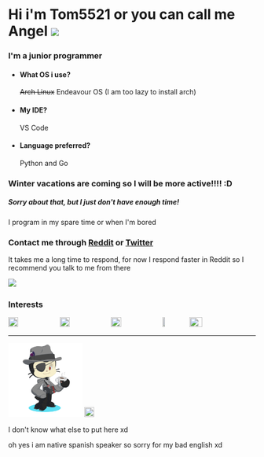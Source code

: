 # Hi i'm Tom5521 or you can call me Angel <img src="http://www.dicas-l.com.br/imagens/Neko_animated.gif" width="30" />

### I'm a junior programmer


- #### What OS i use?
    ~~Arch Linux~~ Endeavour OS (I am too lazy to install arch)
- #### My IDE?
    VS Code
- #### Language preferred?
    Python and Go


### Winter vacations are coming so I will be more active!!!! :D

##### Sorry about that, but I just don't have enough time!
I program in my spare time or when I'm bored



### Contact me through [Reddit](https://www.reddit.com/user/Angel_Alderete) or [Twitter](https://twitter.com/Angel_Tomas2008)

It takes me a long time to respond, for now I respond faster in Reddit so I recommend you talk to me from there 

![](https://komarev.com/ghpvc/?username=Tom5521&color=green&style=flat-square)

### Interests
<a href="https://www.python.org/"><img src="https://upload.wikimedia.org/wikipedia/commons/f/f8/Python_logo_and_wordmark.svg" height="20%" width="20%"></a>
<a href="https://go.dev/"><img src="https://upload.wikimedia.org/wikipedia/commons/0/05/Go_Logo_Blue.svg" height="20%" width="20%"></a>
<a href="https://archlinux.org/"><img src="https://i.postimg.cc/8zbXyg1X/1200px-Arch-Linux-logo-svg.png" height="20%" width="20%"></a>
<a href="https://kernel.org"><img src="https://upload.wikimedia.org/wikipedia/commons/a/af/Tux.png" height="10%" width="10%"></a>
<a href="https://www.gnu.org/software/bash/"><img src="https://upload.wikimedia.org/wikipedia/commons/thumb/8/82/Gnu-bash-logo.svg/1920px-Gnu-bash-logo.svg.png" height="23%" width="23%"></a>

---


<a href="https://www.youtube.com/watch?v=dQw4w9WgXcQ"><img src="https://github.com/Tom5521/Tom5521/blob/133b6f565a3ed94fa0a1feee7db68973f43a4f10/octocat-1689437268377.png" height="30%" width="30%"></a>
<a href="https://www.nyan.cat/"><img src="https://www.nyan.cat/images/Collection11-20.gif" height="10%" width="20%"></a> 



I don't know what else to put here xd


oh yes i am native spanish speaker so sorry for my bad english xd

